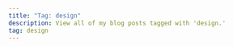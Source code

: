 ```yaml
---
title: "Tag: design"
description: View all of my blog posts tagged with 'design.'
tag: design
---
```

